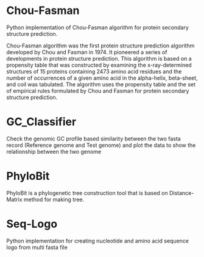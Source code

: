# Chou-Fasman

Python implementation of Chou-Fasman algorithm for protein secondary structure prediction.

Chou-Fasman algorithm was the first protein structure prediction algorithm developed by Chou and Fasman in 1974. It pioneered a series of developments in protein structure prediction. This algorithm is based on a propensity table that was constructed by examining the x-ray-determined structures of 15 proteins containing 2473 amino acid residues and the number of occurrences of a given amino acid in the alpha-helix, beta-sheet, and coil was tabulated. The algorithm uses the propensity table and the set of empirical rules formulated by Chou and Fasman for protein secondary structure prediction.

# GC_Classifier

Check the genomic GC profile based similarity between the two fasta record (Reference genome and Test genome) and plot the data to show the relationship between the two genome

# PhyloBit

PhyloBit is a phylogenetic tree construction tool that is based on Distance-Matrix method for making tree. 

# Seq-Logo

Python implementation for creating nucleotide and amino acid sequence logo from multi fasta file
